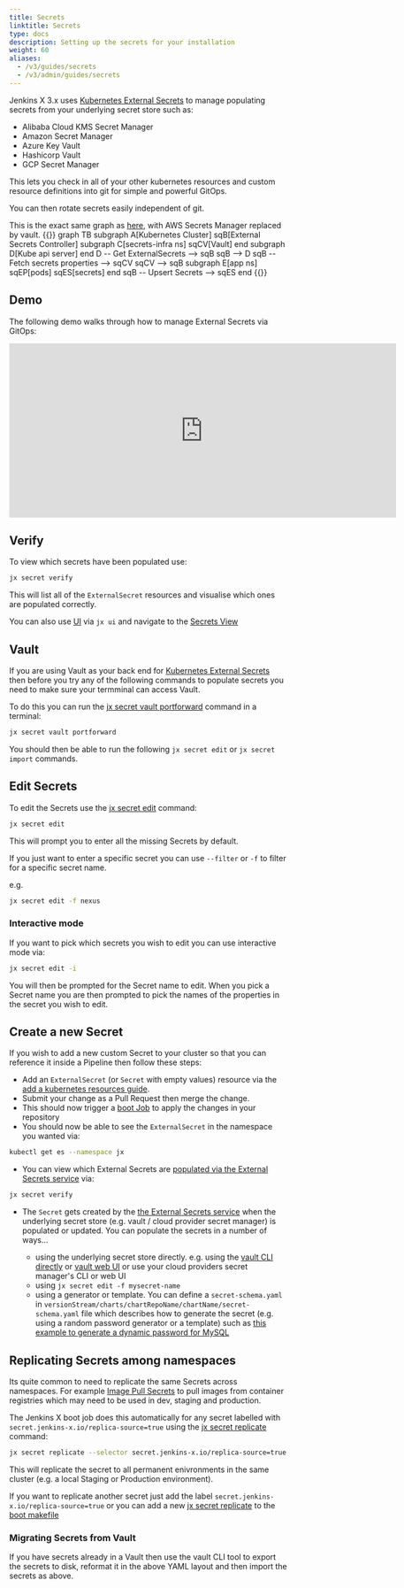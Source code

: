```yaml
---
title: Secrets
linktitle: Secrets
type: docs
description: Setting up the secrets for your installation
weight: 60
aliases:
  - /v3/guides/secrets
  - /v3/admin/guides/secrets
---
```


Jenkins X 3.x uses [Kubernetes External Secrets](https://github.com/external-secrets/kubernetes-external-secrets) to manage populating secrets from your underlying secret store such as:

* Alibaba Cloud KMS Secret Manager
* Amazon Secret Manager
* Azure Key Vault
* Hashicorp Vault
* GCP Secret Manager

This lets you check in all of your other kubernetes resources and custom resource definitions into git for simple and powerful GitOps.

You can then rotate secrets easily independent of git.

This is the exact same graph as [here](https://github.com/external-secrets/kubernetes-external-secrets#system-architecture), with AWS Secrets Manager replaced by vault.
{{<mermaid>}}
graph TB
    subgraph A[Kubernetes Cluster]
        sqB[External Secrets Controller]
        subgraph C[secrets-infra ns]
            sqCV[Vault]
        end
        subgraph D[Kube api server]
        end
        D -- Get ExternalSecrets --> sqB
        sqB --> D
        sqB -- Fetch secrets properties --> sqCV
        sqCV --> sqB
        subgraph E[app ns]
            sqEP[pods]
            sqES[secrets]
        end
        sqB -- Upsert Secrets --> sqES
    end
{{</mermaid>}}

## Demo

The following demo walks through how to manage External Secrets via GitOps:

<iframe width="700" height="315" src="https://www.youtube.com/embed/_gjGfwlxEY4" frameborder="0" allow="accelerometer; autoplay; clipboard-write; encrypted-media; gyroscope; picture-in-picture" allowfullscreen></iframe>

## Verify

To view which secrets have been populated use:

```bash
jx secret verify
```

This will list all of the `ExternalSecret` resources and visualise which ones are populated correctly.

You can also use [UI](/v3/develop/ui/octant/) via `jx ui` and navigate to the [Secrets View](http://127.0.0.1:7777/#/ojx/secrets)

## Vault

If you are using Vault as your back end for [Kubernetes External Secrets](https://github.com/external-secrets/kubernetes-external-secrets) then before you try any of the following commands to populate secrets you need to make sure your termminal can access Vault.

To do this you can run the [jx secret vault portforward](https://github.com/jenkins-x/jx-secret/blob/master/docs/cmd/jx-secret_vault_portforward.md) command in a terminal:

```bash
jx secret vault portforward
```

You should then be able to run the following `jx secret edit` or `jx secret import` commands.

## Edit Secrets

To edit the Secrets use the [jx secret edit](https://jenkins-x.io/v3/develop/reference/jx/secret/edit/) command:

```bash
jx secret edit
```

This will prompt you to enter all the missing Secrets by default.

If you just want to enter a specific secret you can use `--filter` or `-f` to filter for a specific secret name.

e.g.

```bash
jx secret edit -f nexus
```

### Interactive mode

If you want to pick which secrets you wish to edit you can use interactive mode via:

```bash
jx secret edit -i
```

You will then be prompted for the Secret name to edit. When you pick a Secret name you are then prompted to pick the names of the properties in the secret you wish to edit.

## Create a new Secret

If you wish to add a new custom Secret to your cluster so that you can reference it inside a Pipeline then follow these steps:

* Add an `ExternalSecret` (or `Secret` with empty values) resource via the  [add a kubernetes resources guide](/v3/develop/apps/#adding-resources).
* Submit your change as a Pull Request then merge the change.
* This should now trigger a [boot Job](/v3/about/how-it-works/#boot-job) to apply the changes in your repository
* You should now be able to see the `ExternalSecret` in the namespace you wanted via:

```bash
kubectl get es --namespace jx
```

* You can view which External Secrets are [populated via the External Secrets service](/v3/admin/setup/secrets/) via:
  
```bash
jx secret verify
```

* The `Secret` gets created by the [the External Secrets service](/v3/admin/setup/secrets/) when the underlying secret store (e.g. vault / cloud provider secret manager) is populated or updated. You can populate the secrets in a number of ways...

  * using the underlying secret store directly. e.g. using the [vault CLI directly](/v3/admin/setup/secrets/vault/#using-the-vault-cli-directly) or [vault web UI](/v3/admin/setup/secrets/vault/#using-the-vault-web-ui) or use your cloud providers secret manager's CLI or web UI
  * using `jx secret edit -f mysecret-name`
  * using a generator or template. You can define a `secret-schema.yaml` in `versionStream/charts/chartRepoName/chartName/secret-schema.yaml` file which describes how to generate the secret (e.g. using a random password generator or a template) such as [this example to generate a dynamic password for MySQL](https://github.com/jenkins-x/jx3-versions/blob/master/charts/presslabs/mysql-operator/secret-schema.yaml)

## Replicating Secrets among namespaces

Its quite common to need to replicate the same Secrets across namespaces. For example [Image Pull Secrets](https://kubernetes.io/docs/tasks/configure-pod-container/pull-image-private-registry/) to pull images from container registries which may need to be used in dev, staging and production.

The Jenkins X boot job does this automatically for any secret labelled with `secret.jenkins-x.io/replica-source=true` using the [jx secret replicate](https://github.com/jenkins-x/jx-secret/blob/master/docs/cmd/jx-secret_replicate.md) command:

```bash
jx secret replicate --selector secret.jenkins-x.io/replica-source=true
```

This will replicate the secret to all permanent enivronments in the same cluster (e.g. a local Staging or Production environment).

If you want to replicate another secret just add the label `secret.jenkins-x.io/replica-source=true` or you can add a new [jx secret replicate](https://github.com/jenkins-x/jx-secret/blob/master/docs/cmd/jx-secret_replicate.md) to the [boot makefile](/v3/about/how-it-works/#boot-job)

### Migrating Secrets from Vault

If you have secrets already in a Vault then use the vault CLI tool to export the secrets to disk, reformat it in the above YAML layout and then import the secrets as above.

